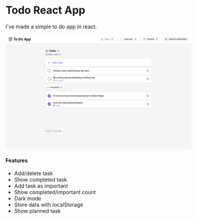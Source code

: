 # Todo React App

I've made a simple to do app in react.

![Alt text](/public/todos.png)

#### Features

- Add/delete task
- Show completed task
- Add task as important
- Show completed/important count
- Dark mode
- Store data with localStorage
- Show planned task
